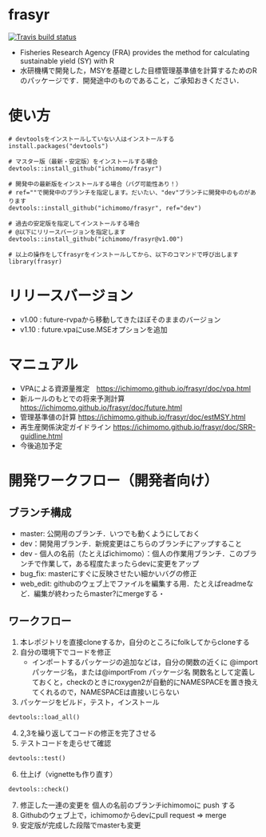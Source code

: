 # frasyr
  [![Travis build status](https://travis-ci.com/ichimomo/frasyr.svg?branch=master)](https://travis-ci.com/ichimomo/frasyr)
- Fisheries Research Agency (FRA) provides the method for calculating sustainable yield (SY) with R
- 水研機構で開発した，MSYを基礎とした目標管理基準値を計算するためのRのパッケージです．開発途中のものであること，ご承知おきください．

# 使い方

```
# devtoolsをインストールしていない人はインストールする
install.packages("devtools") 

# マスター版（最新・安定版）をインストールする場合
devtools::install_github("ichimomo/frasyr") 

# 開発中の最新版をインストールする場合（バグ可能性あり！）
# ref=""で開発中のブランチを指定します。だいたい、"dev"ブランチに開発中のものがあります
devtools::install_github("ichimomo/frasyr", ref="dev") 

# 過去の安定版を指定してインストールする場合
# @以下にリリースバージョンを指定します
devtools::install_github("ichimomo/frasyr@v1.00")

# 以上の操作をしてfrasyrをインストールしてから、以下のコマンドで呼び出します
library(frasyr) 

```

# リリースバージョン
- v1.00 : future-rvpaから移動してきたほぼそのままのバージョン
- v1.10 : future.vpaにuse.MSEオプションを追加

# マニュアル
- VPAによる資源量推定　https://ichimomo.github.io/frasyr/doc/vpa.html
- 新ルールのもとでの将来予測計算 https://ichimomo.github.io/frasyr/doc/future.html
- 管理基準値の計算 https://ichimomo.github.io/frasyr/doc/estMSY.html
- 再生産関係決定ガイドライン https://ichimomo.github.io/frasyr/doc/SRR-guidline.html
- 今後追加予定



# 開発ワークフロー（開発者向け）
## ブランチ構成
- master: 公開用のブランチ．いつでも動くようにしておく
- dev：開発用ブランチ．新規変更はこちらのブランチにアップすること
- dev - 個人の名前（たとえばichimomo）：個人の作業用ブランチ．このブランチで作業して，ある程度たまったらdevに変更をアップ
- bug_fix: masterにすぐに反映させたい細かいバグの修正
- web_edit: githubのウェブ上でファイルを編集する用．たとえばreadmeなど．編集が終わったらmaster?にmergeする・
## ワークフロー
1. 本レポジトリを直接cloneするか，自分のところにfolkしてからcloneする
2. 自分の環境下でコードを修正
   - インポートするパッケージの追加などは，自分の関数の近くに @import パッケージ名，または@importFrom パッケージ名 関数名として定義しておくと，checkのときにroxygen2が自動的にNAMESPACEを置き換えてくれるので，NAMESPACEは直接いじらない
3. パッケージをビルド，テスト，インストール
```{r}
devtools::load_all() 
```
4. 2,3を繰り返してコードの修正を完了させる
5. テストコードを走らせて確認
```{r}
devtools::test()
```
6. 仕上げ（vignetteも作り直す）
```{r}
devtools::check()
```
7. 修正した一連の変更を 個人の名前のブランチichimomoに push する
8. Githubのウェブ上で，ichimomoからdevにpull request => merge
9. 安定版が完成した段階でmasterも変更

